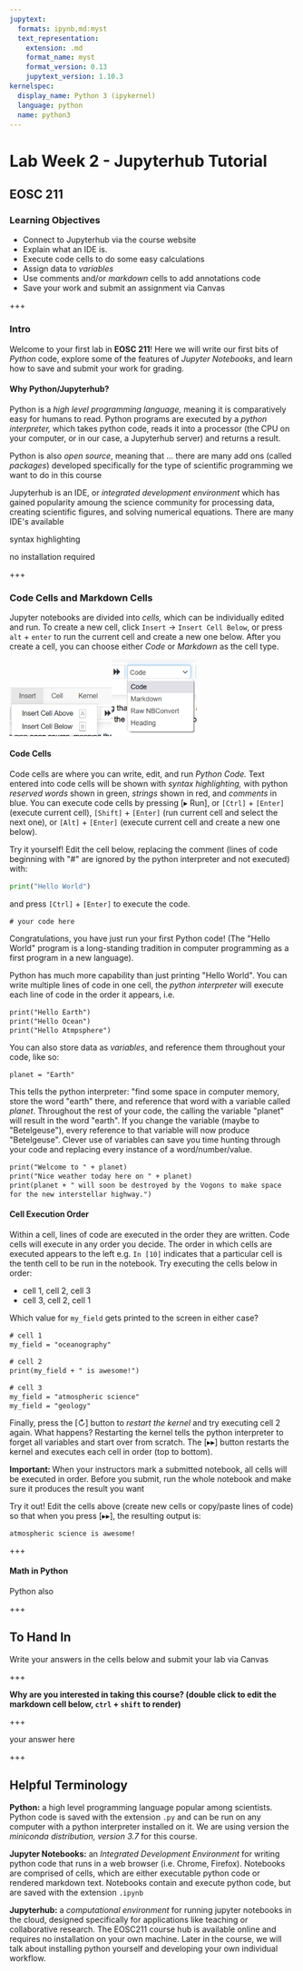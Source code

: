 ```yaml
---
jupytext:
  formats: ipynb,md:myst
  text_representation:
    extension: .md
    format_name: myst
    format_version: 0.13
    jupytext_version: 1.10.3
kernelspec:
  display_name: Python 3 (ipykernel)
  language: python
  name: python3
---
```


# Lab Week 2 - Jupyterhub Tutorial

## EOSC 211

### Learning Objectives

- Connect to Jupyterhub via the course website
- Explain what an IDE is.
- Execute code cells to do some easy calculations
- Assign data to *variables* 
- Use comments and/or *markdown* cells to add annotations code
- Save your work and submit an assignment via Canvas

+++

### Intro

Welcome to your first lab in **EOSC 211**! Here we will write our first bits of *Python* code, explore some of the features of *Jupyter Notebooks*, and learn how to save and submit your work for grading. 

#### Why Python/Jupyterhub?

Python is a *high level programming language,* meaning it is comparatively easy for humans to read. Python programs are executed by a *python interpreter,* which takes python code, reads it into a processor (the CPU on your computer, or in our case, a Jupyterhub server) and returns a result. 

Python is also *open source*, meaning that ... there are many add ons (called *packages*) developed specifically for the type of scientific programming we want to do in this course

Jupyterhub is an IDE, or *integrated development environment* which has gained popularity amoung the science community for processing data, creating scientific figures, and solving numerical equations. There are many IDE's available 

syntax highlighting

no installation required

+++

### Code Cells and Markdown Cells

Jupyter notebooks are divided into *cells,* which can be individually edited and run. To create a new cell, click `Insert` $\rightarrow$ `Insert Cell Below`, or press `alt` + `enter` to run the current cell and create a new one below. After you create a cell, you can choose either *Code* or *Markdown* as the cell type. 

<img src=insert_new_cell.png width=180><img src=cell_type.png width=150>

#### Code Cells

Code cells are where you can write, edit, and run *Python Code.* Text entered into code cells will be shown with *syntax highlighting,* with python *reserved words* shown in green, *strings* shown in red, and *comments* in blue. You can execute code cells by pressing [$\blacktriangleright$ Run], or `[Ctrl]` + `[Enter]` (execute current cell), `[Shift]` + `[Enter]` (run current cell and select the next one), or `[Alt]` + `[Enter]` (execute current cell and create a new one below).

Try it yourself! Edit the cell below, replacing the comment (lines of code beginning with "#" are ignored by the python interpreter and not executed) with:

```python
print("Hello World")
```

and press `[Ctrl]` + `[Enter]` to execute the code. 

```{code-cell} ipython3
# your code here
```

Congratulations, you have just run your first Python code! (The "Hello World" program is a long-standing tradition in computer programming as a first program in a new language). 

Python has much more capability than just printing "Hello World". You can write multiple lines of code in one cell, the *python interpreter* will execute each line of code in the order it appears, i.e.

```{code-cell} ipython3
print("Hello Earth")
print("Hello Ocean")
print("Hello Atmpsphere")
```

You can also store data as *variables*, and reference them throughout your code, like so:

```{code-cell} ipython3
planet = "Earth"
```

This tells the python interpreter: "find some space in computer memory, store the word "earth" there, and reference that word with a variable called *planet*. Throughout the rest of your code, the calling the variable "planet" will result in the word "earth". If you change the variable (maybe to "Betelgeuse"), every reference to that variable will now produce "Betelgeuse". Clever use of variables can save you time hunting through your code and replacing every instance of a word/number/value.

```{code-cell} ipython3
print("Welcome to " + planet)
print("Nice weather today here on " + planet)
print(planet + " will soon be destroyed by the Vogons to make space for the new interstellar highway.")
```

#### Cell Execution Order

Within a cell, lines of code are executed in the order they are written. Code cells will execute in any order you decide. The order in which cells are executed appears to the left e.g. `In [10]` indicates that a particular cell is the tenth cell to be run in the notebook. Try executing the cells below in order:

* cell 1, cell 2, cell 3
* cell 3, cell 2, cell 1

Which value for `my_field` gets printed to the screen in either case? 

```{code-cell} ipython3
# cell 1
my_field = "oceanography"
```

```{code-cell} ipython3
# cell 2
print(my_field + " is awesome!")
```

```{code-cell} ipython3
# cell 3
my_field = "atmospheric science"
my_field = "geology"
```

Finally, press the \[$\circlearrowright$\] button to *restart the kernel* and try executing cell 2 again. What happens? Restarting the kernel tells the python interpreter to forget all variables and start over from scratch. The \[$\blacktriangleright\blacktriangleright$\] button restarts the kernel and executes each cell in order (top to bottom). 

<div class="alert alert-danger" role="alert">
  <strong>Important: </strong> When your instructors mark a submitted notebook, all cells will be executed in order. Before you submit, run the whole notebook and make sure it produces the result you want
</div>


Try it out! Edit the cells above (create new cells or copy/paste lines of code) so that when you press \[$\blacktriangleright\blacktriangleright$\], the resulting output is:

```
atmospheric science is awesome!
```

+++

#### Math in Python

Python also 

+++

## To Hand In

Write your answers in the cells below and submit your lab via Canvas

+++

**Why are you interested in taking this course? (double click to edit the markdown cell below, `ctrl` + `shift` to render)**

+++

your answer here

+++

## Helpful Terminology

**Python:** a high level programming language popular among scientists. Python code is saved with the extension `.py` and can be run on any computer with a python interpreter installed on it. We are using version the *miniconda distribution, version 3.7* for this course.

**Jupyter Notebooks:** an *Integrated Development Environment* for writing python code that runs in a web browser (i.e. Chrome, Firefox). Notebooks are comprised of cells, which are either executable python code or rendered markdown text. Notebooks contain and execute python code, but are saved with the extension `.ipynb`

**Jupyterhub:** a *computational environment* for running jupyter notebooks in the cloud, designed specifically for applications like teaching or collaborative research. The EOSC211 course hub is available online and requires no installation on your own machine. Later in the course, we will talk about installing python yourself and developing your own individual workflow.
